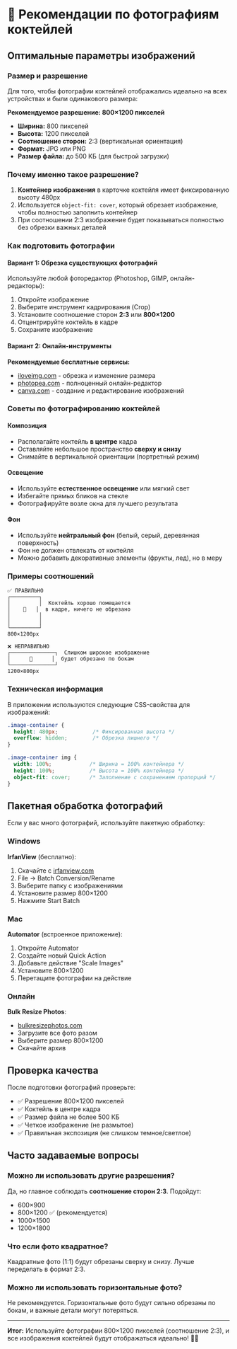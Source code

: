 # 📸 Рекомендации по фотографиям коктейлей

## Оптимальные параметры изображений

### Размер и разрешение

Для того, чтобы фотографии коктейлей отображались идеально на всех устройствах и были одинакового размера:

**Рекомендуемое разрешение: 800×1200 пикселей**

- **Ширина:** 800 пикселей
- **Высота:** 1200 пикселей
- **Соотношение сторон:** 2:3 (вертикальная ориентация)
- **Формат:** JPG или PNG
- **Размер файла:** до 500 КБ (для быстрой загрузки)

### Почему именно такое разрешение?

1. **Контейнер изображения** в карточке коктейля имеет фиксированную высоту 480px
2. Используется `object-fit: cover`, который обрезает изображение, чтобы полностью заполнить контейнер
3. При соотношении 2:3 изображение будет показываться полностью без обрезки важных деталей

### Как подготовить фотографии

#### Вариант 1: Обрезка существующих фотографий

Используйте любой фоторедактор (Photoshop, GIMP, онлайн-редакторы):

1. Откройте изображение
2. Выберите инструмент кадрирования (Crop)
3. Установите соотношение сторон **2:3** или **800×1200**
4. Отцентрируйте коктейль в кадре
5. Сохраните изображение

#### Вариант 2: Онлайн-инструменты

**Рекомендуемые бесплатные сервисы:**

- [iloveimg.com](https://www.iloveimg.com/ru/crop-image) - обрезка и изменение размера
- [photopea.com](https://www.photopea.com/) - полноценный онлайн-редактор
- [canva.com](https://www.canva.com/) - создание и редактирование изображений

### Советы по фотографированию коктейлей

#### Композиция

- Располагайте коктейль **в центре** кадра
- Оставляйте небольшое пространство **сверху и снизу**
- Снимайте в вертикальной ориентации (портретный режим)

#### Освещение

- Используйте **естественное освещение** или мягкий свет
- Избегайте прямых бликов на стекле
- Фотографируйте возле окна для лучшего результата

#### Фон

- Используйте **нейтральный фон** (белый, серый, деревянная поверхность)
- Фон не должен отвлекать от коктейля
- Можно добавить декоративные элементы (фрукты, лед), но в меру

### Примеры соотношений

```
✅ ПРАВИЛЬНО
┌─────────┐
│         │  Коктейль хорошо помещается
│    🍹   │  в кадре, ничего не обрезано
│         │
│         │
└─────────┘
800×1200px

❌ НЕПРАВИЛЬНО
┌──────────────┐  Слишком широкое изображение
│      🍹      │  будет обрезано по бокам
└──────────────┘
1200×800px
```

### Техническая информация

В приложении используются следующие CSS-свойства для изображений:

```css
.image-container {
  height: 480px;           /* Фиксированная высота */
  overflow: hidden;        /* Обрезка лишнего */
}

.image-container img {
  width: 100%;            /* Ширина = 100% контейнера */
  height: 100%;           /* Высота = 100% контейнера */
  object-fit: cover;      /* Заполнение с сохранением пропорций */
}
```

## Пакетная обработка фотографий

Если у вас много фотографий, используйте пакетную обработку:

### Windows

**IrfanView** (бесплатно):
1. Скачайте с [irfanview.com](https://www.irfanview.com/)
2. File → Batch Conversion/Rename
3. Выберите папку с изображениями
4. Установите размер 800×1200
5. Нажмите Start Batch

### Mac

**Automator** (встроенное приложение):
1. Откройте Automator
2. Создайте новый Quick Action
3. Добавьте действие "Scale Images"
4. Установите 800×1200
5. Перетащите фотографии на действие

### Онлайн

**Bulk Resize Photos**:
- [bulkresizephotos.com](https://bulkresizephotos.com/)
- Загрузите все фото разом
- Выберите размер 800×1200
- Скачайте архив

## Проверка качества

После подготовки фотографий проверьте:

- ✅ Разрешение 800×1200 пикселей
- ✅ Коктейль в центре кадра
- ✅ Размер файла не более 500 КБ
- ✅ Четкое изображение (не размытое)
- ✅ Правильная экспозиция (не слишком темное/светлое)

## Часто задаваемые вопросы

### Можно ли использовать другие разрешения?

Да, но главное соблюдать **соотношение сторон 2:3**. Подойдут:
- 600×900
- 800×1200 ✅ (рекомендуется)
- 1000×1500
- 1200×1800

### Что если фото квадратное?

Квадратные фото (1:1) будут обрезаны сверху и снизу. Лучше переделать в формат 2:3.

### Можно ли использовать горизонтальные фото?

Не рекомендуется. Горизонтальные фото будут сильно обрезаны по бокам, и важные детали могут потеряться.

---

**Итог:** Используйте фотографии 800×1200 пикселей (соотношение 2:3), и все изображения коктейлей будут отображаться идеально! 🍹✨

